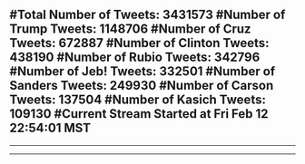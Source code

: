 #Total Number of Tweets: 3431573 
#Number of Trump Tweets: 1148706
#Number of Cruz Tweets: 672887
#Number of Clinton Tweets: 438190
#Number of Rubio Tweets: 342796
#Number of Jeb! Tweets: 332501
#Number of Sanders Tweets: 249930
#Number of Carson Tweets: 137504
#Number of Kasich Tweets: 109130
#Current Stream Started at Fri Feb 12 22:54:01 MST
---
---
---
